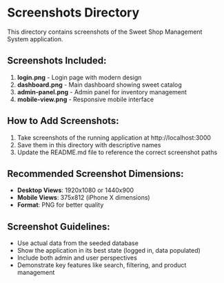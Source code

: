 # Screenshots Directory

This directory contains screenshots of the Sweet Shop Management System application.

## Screenshots Included:

1. **login.png** - Login page with modern design
2. **dashboard.png** - Main dashboard showing sweet catalog
3. **admin-panel.png** - Admin panel for inventory management
4. **mobile-view.png** - Responsive mobile interface

## How to Add Screenshots:

1. Take screenshots of the running application at http://localhost:3000
2. Save them in this directory with descriptive names
3. Update the README.md file to reference the correct screenshot paths

## Recommended Screenshot Dimensions:

- **Desktop Views**: 1920x1080 or 1440x900
- **Mobile Views**: 375x812 (iPhone X dimensions)
- **Format**: PNG for better quality

## Screenshot Guidelines:

- Use actual data from the seeded database
- Show the application in its best state (logged in, data populated)
- Include both admin and user perspectives
- Demonstrate key features like search, filtering, and product management